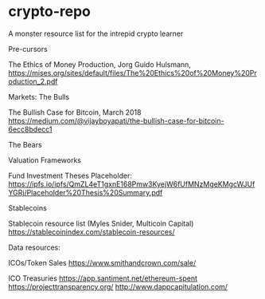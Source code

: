 # crypto-repo
A monster resource list for the intrepid crypto learner

Pre-cursors

The Ethics of Money Production,  Jorg Guido Hulsmann, 
https://mises.org/sites/default/files/The%20Ethics%20of%20Money%20Production_2.pdf

Markets:
The Bulls

The Bullish Case for Bitcoin, March 2018
https://medium.com/@vijayboyapati/the-bullish-case-for-bitcoin-6ecc8bdecc1



The Bears




Valuation Frameworks


Fund Investment Theses
Placeholder: https://ipfs.io/ipfs/QmZL4eT1gxnE168Pmw3KyejW6fUfMNzMgeKMgcWJUfYGRj/Placeholder%20Thesis%20Summary.pdf


Stablecoins

Stablecoin resource list (Myles Snider, Multicoin Capital)
https://stablecoinindex.com/stablecoin-resources/


Data resources:

ICOs/Token Sales
https://www.smithandcrown.com/sale/

ICO Treasuries
https://app.santiment.net/ethereum-spent
https://projecttransparency.org/
http://www.dappcapitulation.com/
